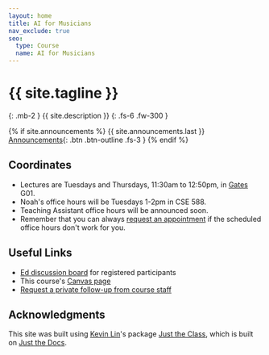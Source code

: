 ```yaml
---
layout: home
title: AI for Musicians
nav_exclude: true
seo:
  type: Course
  name: AI for Musicians
---
```


# {{ site.tagline }}
{: .mb-2 }
{{ site.description }}
{: .fs-6 .fw-300 }

{% if site.announcements %}
{{ site.announcements.last }}
[Announcements](announcements.md){: .btn .btn-outline .fs-3 }
{% endif %}

## Coordinates
- Lectures are Tuesdays and Thursdays, 11:30am to 12:50pm, in [Gates](https://www.washington.edu/classroom/CSE2+G01) G01.
- Noah's office hours will be Tuesdays 1-2pm in CSE 588. 
- Teaching Assistant office hours will be announced soon.
- Remember that you can always [request an appointment](https://nasmith.github.io/AI-for-musicians-winter24/followup/) if the scheduled office hours don't work for you.

## Useful Links

- [Ed discussion board](https://edstem.org/us/courses/50885/discussion/)
  for registered participants
- This course's [Canvas page](https://canvas.uw.edu/courses/1696049)
- [Request a private follow-up from course staff](https://forms.gle/5eajeXB6XMRPS5aA9) 



## Acknowledgments

This site was built using [Kevin Lin](https://kevinl.info/about/)'s package [Just the Class](https://github.com/kevinlin1/just-the-class), which is built on [Just the Docs](https://pmarsceill.github.io/just-the-docs/).
